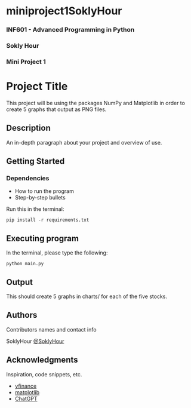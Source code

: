 # miniproject1SoklyHour

### INF601 - Advanced Programming in Python
### Sokly Hour
### Mini Project 1


# Project Title

This project will be using the packages NumPy and Matplotlib in order to create 5 graphs that output as PNG files.

## Description

An in-depth paragraph about your project and overview of use.

## Getting Started


### Dependencies

* How to run the program
* Step-by-step bullets
  
Run this in the terminal:
```
pip install -r requirements.txt
```

## Executing program

In the terminal, please type the following:
```
python main.py
```
## Output
This should create 5 graphs in charts/ for each of the five stocks.

## Authors

Contributors names and contact info

SoklyHour
[@SoklyHour](https://www.linkedin.com/in/soklyhour/)


## Acknowledgments
Inspiration, code snippets, etc.
* [yfinance](https://pypi.org/project/yfinance/)
* [matplotlib](https://matplotlib.org/stable/tutorials/pyplot.html)
* [ChatGPT](https://chatgpt.com/share/66e45887-9800-8005-b4ba-6348a9473de8)
